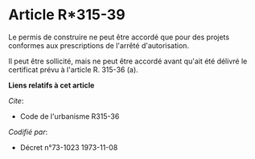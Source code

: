 # Article R*315-39

Le permis de construire ne peut être accordé que pour des projets conformes aux prescriptions de l'arrêté d'autorisation.

Il peut être sollicité, mais ne peut être accordé avant qu'ait été délivré le certificat prévu à l'article R. 315-36 (a).

**Liens relatifs à cet article**

_Cite_:

  - Code de l'urbanisme R315-36

_Codifié par_:

  - Décret n°73-1023 1973-11-08
